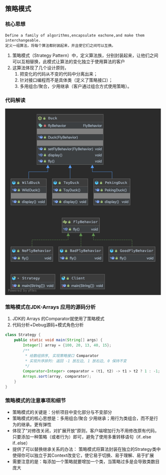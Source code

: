 ## 策略模式
### 核心思想
```
Define a family of algorithms,encapsulate eachone,and make them interchangeable.
定义一组算法，将每个算法都封装起来，并且使它们之间可以互换。
```
1. 策略模式（Strategy Pattern）中，定义算法族，分别封装起来，让他们之间可以互相替换，此模式让算法的变化独立于使用算法的客户
2. 这算法体现了几个设计原则，
    1. 把变化的代码从不变的代码中分离出来；
    2. 针对接口编程而不是具体类（定义了策略接口）；
    3. 多用组合/聚合，少用继承（客户通过组合方式使用策略）。

### 代码解读
![类图](improve/uml/strategy.png)

### 策略模式在JDK-Arrays 应用的源码分析
1. JDK的 Arrays 的Comparator就使用了策略模式
2. 代码分析+Debug源码+模式角色分析
```java
class Strategy {
    public static void main(String[] args) {
        Integer[] array = {100, 20, 13, 40, 15};
        /**
         * 给数组排序, 实现策略接口 Comparator
         * 实现升序排列: 返回 -1 放左边, 1 放右边, 0 保持不变
         */
        Comparator<Integer> comparator = (t1, t2) -> t1 > t2 ? 1 : -1;
        Arrays.sort(array, comparator);
    }
}
```

### 策略模式的注意事项和细节
- 策略模式的关键是：分析项目中变化部分与不变部分
- 策略模式的核心思想是：多用组合/聚合 少用继承；用行为类组合，而不是行为的继承。更有弹性
- 体现了“对修改关闭，对扩展开放”原则，客户端增加行为不用修改原有代码，只要添加一种策略（或者行为）即可，避免了使用多重转移语句（if..else if..else）
- 提供了可以替换继承关系的办法： 策略模式将算法封装在独立的Strategy类中使得你可以独立于其Context改变它，使它易于切换、易于理解、易于扩展
- 需要注意的是：每添加一个策略就要增加一个类，当策略过多是会导致类数目庞大